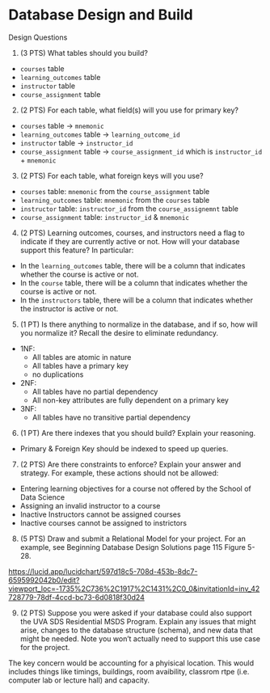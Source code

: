 # Database Design and Build 

Design Questions

1) (3 PTS) What tables should you build?
- `courses` table 
- `learning_outcomes` table
- `instructor` table 
- `course_assignment` table


2) (2 PTS) For each table, what field(s) will you use for primary key? 
- `courses` table -> `mnemonic`
- `learning_outcomes` table -> `learning_outcome_id`
- `instructor` table -> `instructor_id`
- `course_assignment` table -> `course_assignment_id` which is `instructor_id` + `mnemonic`

3) (2 PTS) For each table, what foreign keys will you use?
- `courses` table: `mnemonic` from the `course_assignment` table 
- `learning_outcomes` table: `mnemonic` from the `courses` table
- `instructor` table: `instructor_id` from the `course_assignemnt` table 
- `course_assignment` table: `instructor_id` & `mnemonic`

4) (2 PTS) Learning outcomes, courses, and instructors need a flag to indicate if they are currently active or not. How will your database support this feature? In particular:

- In the `learning_outcomes` table, there will be a column that indicates whether the course is active or not.
- In the `course` table, there will be a column that indicates whether the course is active or not.
- In the `instructors` table, there will be a column that indicates whether the instructor is active or not.  

5) (1 PT) Is there anything to normalize in the database, and if so, how will you normalize it? Recall the desire to eliminate redundancy.

- 1NF: 
    - All tables are atomic in nature
    - All tables have a primary key 
    - no duplications 
- 2NF: 
    - All tables have no partial dependency
    - All non-key attributes are fully dependent on a primary key
- 3NF: 
    - All tables have no transitive partial dependency


6) (1 PT) Are there indexes that you should build? Explain your reasoning.

- Primary & Foreign Key should be indexed to speed up queries. 

7) (2 PTS) Are there constraints to enforce? Explain your answer and strategy. For example, these actions should not be allowed:
- Entering learning objectives for a course not offered by the School of Data Science
- Assigning an invalid instructor to a course
- Inactive Instructors cannot be assigned courses 
- Inactive courses cannot be assigned to instrictors 

8) (5 PTS) Draw and submit a Relational Model for your project. For an example, see Beginning Database Design Solutions page 115 Figure 5-28.

https://lucid.app/lucidchart/597d18c5-708d-453b-8dc7-6595992042b0/edit?viewport_loc=-1735%2C736%2C1917%2C1431%2C0_0&invitationId=inv_42728779-78df-4ccd-bc73-6d0818f30d24


9) (2 PTS) Suppose you were asked if your database could also support the UVA SDS Residential MSDS Program. Explain any issues that might arise, changes to the database structure (schema), and new data that might be needed. Note you won’t actually need to support this use case for the project.

The key concern would be accounting for a phyisical location. This would includes things like timings, buildings, room avaibility, classrom rtpe (i.e. computer lab or lecture hall) and capacity. 